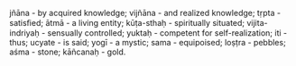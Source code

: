 jñāna - by acquired knowledge; vijñāna - and realized knowledge; tṛpta - satisﬁed; ātmā - a living entity; kūṭa-sthaḥ - spiritually situated; vijita-indriyaḥ - sensually controlled; yuktaḥ - competent for self-realization; iti - thus; ucyate - is said; yogī - a mystic; sama - equipoised; loṣṭra - pebbles; aśma - stone; kāñcanaḥ - gold.